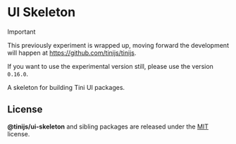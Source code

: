 # UI Skeleton

> [!IMPORTANT]
> This previously experiment is wrapped up, moving forward the development will happen at <https://github.com/tinijs/tinijs>.
>
> If you want to use the experimental version still, please use the version `0.16.0`.

A skeleton for building Tini UI packages.

## License

**@tinijs/ui-skeleton** and sibling packages are released under the [MIT](https://github.com/tinijs/ui-skeleton/blob/master/LICENSE) license.
